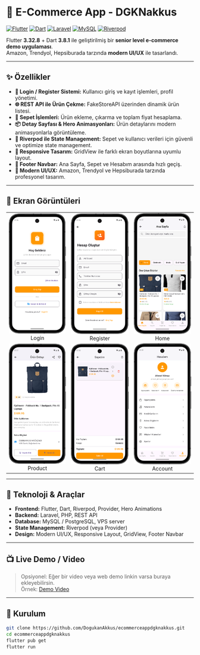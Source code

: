 # 🚀 E-Commerce App - DGKNakkus

[![Flutter](https://img.shields.io/badge/Flutter-3.32.8-blue?logo=flutter&logoColor=white)](https://flutter.dev/)
[![Dart](https://img.shields.io/badge/Dart-3.8.1-blue?logo=dart&logoColor=white)](https://dart.dev/)
[![Laravel](https://img.shields.io/badge/Laravel-10-red?logo=laravel&logoColor=white)](https://laravel.com/)
[![MySQL](https://img.shields.io/badge/MySQL-8-blue?logo=mysql&logoColor=white)](https://www.mysql.com/)
[![Riverpod](https://img.shields.io/badge/Riverpod-StateManagement-purple?logo=flutter&logoColor=white)](https://riverpod.dev/)

Flutter **3.32.8** + Dart **3.8.1** ile geliştirilmiş bir **senior level e-commerce demo uygulaması**.  
Amazon, Trendyol, Hepsiburada tarzında **modern UI/UX** ile tasarlandı.  

---

## ✨ Özellikler

- **🔑 Login / Register Sistemi:** Kullanıcı giriş ve kayıt işlemleri, profil yönetimi.  
- **🌐 REST API ile Ürün Çekme:** FakeStoreAPI üzerinden dinamik ürün listesi.  
- **🛒 Sepet İşlemleri:** Ürün ekleme, çıkarma ve toplam fiyat hesaplama.  
- **📦 Detay Sayfası & Hero Animasyonları:** Ürün detaylarını modern animasyonlarla görüntüleme.  
- **🧩 Riverpod ile State Management:** Sepet ve kullanıcı verileri için güvenli ve optimize state management.  
- **📱 Responsive Tasarım:** GridView ile farklı ekran boyutlarına uyumlu layout.  
- **📌 Footer Navbar:** Ana Sayfa, Sepet ve Hesabım arasında hızlı geçiş.  
- **🎨 Modern UI/UX:** Amazon, Trendyol ve Hepsiburada tarzında profesyonel tasarım.

---

## 📸 Ekran Görüntüleri

<table>
  <tr>
    <td align="center">
      <img src="ecommerceapp_dgknakkus/assets/screenshoots/login.png" width="200px" />
      <br>Login
    </td>
    <td align="center">
      <img src="ecommerceapp_dgknakkus/assets/screenshoots/register.png" width="200px" />
      <br>Register
    </td>
    <td align="center">
      <img src="ecommerceapp_dgknakkus/assets/screenshoots/home.png" width="200px" />
      <br>Home
    </td>
  </tr>
  <tr>
    <td align="center">
      <img src="ecommerceapp_dgknakkus/assets/screenshoots/productpage.png" width="200px" />
      <br>Product
    </td>
    <td align="center">
      <img src="ecommerceapp_dgknakkus/assets/screenshoots/cart.png" width="200px" />
      <br>Cart
    </td>
    <td align="center">
      <img src="ecommerceapp_dgknakkus/assets/screenshoots/account.png" width="200px" />
      <br>Account
    </td>
  </tr>
</table>

---

## 🔗 Teknoloji & Araçlar

- **Frontend:** Flutter, Dart, Riverpod, Provider, Hero Animations  
- **Backend:** Laravel, PHP, REST API  
- **Database:** MySQL / PostgreSQL, VPS server  
- **State Management:** Riverpod (veya Provider)  
- **Design:** Modern UI/UX, Responsive Layout, GridView, Footer Navbar  

---

## 📺 Live Demo / Video

> Opsiyonel: Eğer bir video veya web demo linkin varsa buraya ekleyebilirsin.  
> Örnek: [Demo Video](https://www.youtube.com/...)

---

## 📌 Kurulum

```bash
git clone https://github.com/DogukanAkkus/ecommerceappdgknakkus.git
cd ecommerceappdgknakkus
flutter pub get
flutter run
